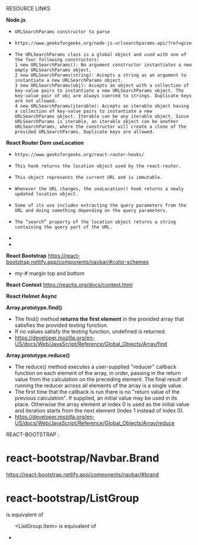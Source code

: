 RESOURCE LINKS




**Node.js**
-     URLSearchParams constructor to parse
-     https://www.geeksforgeeks.org/node-js-urlsearchparams-api/?ref=gcse
-     The URLSearchParams class is a global object and used with one of the four following constructors:
      1 new URLSearchParams(): No argument constructor instantiates a new empty URLSearchParams object.
      2 new URLSearchParams(string): Accepts a string as an argument to instantiate a new URLSearchParams object.
      3 new URLSearchParams(obj): Accepts an object with a collection of key-value pairs to instantiate a new URLSearchParams object. The key-value pair of obj are always coerced to strings. Duplicate keys are not allowed.
      4 new URLSearchParams(iterable): Accepts an iterable object having a collection of key-value pairs to instantiate a new URLSearchParams object. Iterable can be any iterable object. Since URLSearchParams is iterable, an iterable object can be another URLSearchParams, where the constructor will create a clone of the provided URLSearchParams. Duplicate keys are allowed.










**React Router Dom**
__useLocation__  
-     https://www.geeksforgeeks.org/react-router-hooks/
-     This hook returns the location object used by the react-router. 
-     This object represents the current URL and is immutable. 
-     Whenever the URL changes, the useLocation() hook returns a newly updated location object. 
-     Some of its use includes extracting the query parameters from the URL and doing something depending on the query parameters. 
-     The “search” property of the location object returns a string containing the query part of the URL.
-     

-     










**React Bootstrap**
https://react-bootstrap.netlify.app/components/navbar/#color-schemes
- my-#  margin top and bottom










**React Context**
https://reactjs.org/docs/context.html









**React Helmet Async**











__**Array.prototype.find()**__
- The find() method **returns the first element** in the provided array that satisfies the provided testing function. 
- If no values satisfy the testing function, undefined is returned.
- https://developer.mozilla.org/en-US/docs/Web/JavaScript/Reference/Global_Objects/Array/find



__**Array.prototype.reduce()**__
- The reduce() method executes a user-supplied "reducer" callback function on each element of the array, in order, passing in the return value from the calculation on the preceding element. The final result of running the reducer across all elements of the array is a single value.
- The first time that the callback is run there is no "return value of the previous calculation". If supplied, an initial value may be used in its place. Otherwise the array element at index 0 is used as the initial value and iteration starts from the next element (index 1 instead of index 0).
- https://developer.mozilla.org/en-US/docs/Web/JavaScript/Reference/Global_Objects/Array/reduce









REACT-BOOTSTRAP :
# react-bootstrap/Navbar.Brand
https://react-bootstrap.netlify.app/components/navbar/#brand


# react-bootstrap/ListGroup
<ListGroup> is equivalent of <ul>
<ListGroup.Item> is equivalent of <li>